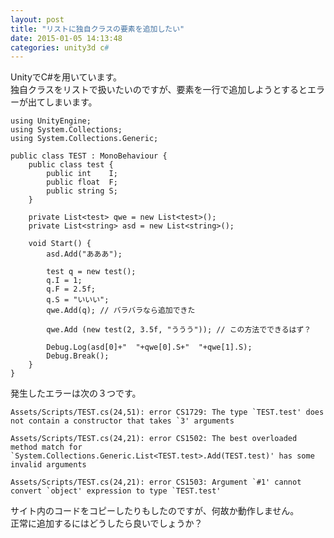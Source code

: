 ```yaml
---
layout: post
title: "リストに独自クラスの要素を追加したい"
date: 2015-01-05 14:13:48
categories: unity3d c#
---
```

<p>UnityでC#を用いています。<br>
独自クラスをリストで扱いたいのですが、要素を一行で追加しようとするとエラーが出てしまいます。</p>

<pre class="lang-cs prettyprint-override"><code>using UnityEngine;
using System.Collections;
using System.Collections.Generic;

public class TEST : MonoBehaviour {
    public class test {
        public int    I;
        public float  F;
        public string S;
    }

    private List&lt;test&gt; qwe = new List&lt;test&gt;();
    private List&lt;string&gt; asd = new List&lt;string&gt;();

    void Start() {
        asd.Add("あああ");

        test q = new test();
        q.I = 1;
        q.F = 2.5f;
        q.S = "いいい";
        qwe.Add(q); // バラバラなら追加できた

        qwe.Add (new test(2, 3.5f, "ううう")); // この方法でできるはず？

        Debug.Log(asd[0]+"  "+qwe[0].S+"  "+qwe[1].S);
        Debug.Break();
    }
}
</code></pre>

<p>発生したエラーは次の３つです。</p>

<pre><code>Assets/Scripts/TEST.cs(24,51): error CS1729: The type `TEST.test' does not contain a constructor that takes `3' arguments

Assets/Scripts/TEST.cs(24,21): error CS1502: The best overloaded method match for `System.Collections.Generic.List&lt;TEST.test&gt;.Add(TEST.test)' has some invalid arguments

Assets/Scripts/TEST.cs(24,21): error CS1503: Argument `#1' cannot convert `object' expression to type `TEST.test'
</code></pre>

<p>サイト内のコードをコピーしたりもしたのですが、何故か動作しません。<br>
正常に追加するにはどうしたら良いでしょうか？</p>
